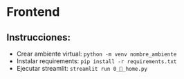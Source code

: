 # Frontend

## Instrucciones:

- Crear ambiente virtual: `python -m venv nombre_ambiente`
- Instalar requirements: `pip install -r requirements.txt`
- Ejecutar streamlit: `streamlit run 0_🏡_home.py`

